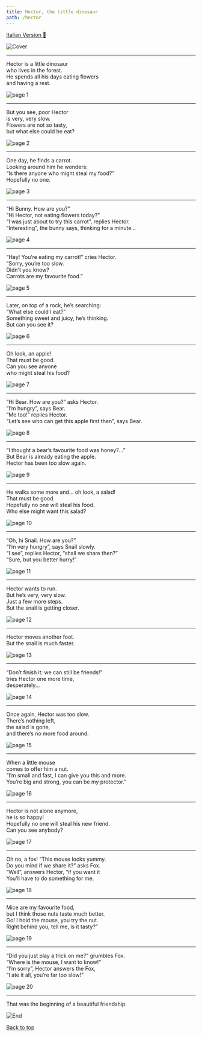 ```yaml
---
title: Hector, the little dinosaur
path: /hector
---
```


[Italian Version 🍕](/it/hector)

![Cover](../images/Cover.png)

---

Hector is a little dinosaur  
who lives in the forest.  
He spends all his days eating flowers  
and having a rest.

![page 1](../images/page1.png)

---

But you see, poor Hector  
is very, very slow.  
Flowers are not so tasty,  
but what else could he eat?

![page 2](../images/page2.png)

---

One day, he finds a carrot.  
Looking around him he wonders:  
“Is there anyone who might steal my food?”  
Hopefully no one.

![page 3](../images/page3.png)

---

“Hi Bunny. How are you?”  
“Hi Hector, not eating flowers today?”  
“I was just about to try this carrot”, replies Hector.  
“Interesting”, the bunny says, thinking for a minute...

![page 4](../images/page4.png)

---

“Hey! You’re eating my carrot!” cries Hector.  
“Sorry, you’re too slow.  
Didn't you know?  
Carrots are my favourite food.”

![page 5](../images/page5.png)

---

Later, on top of a rock, he’s searching:  
“What else could I eat?”  
Something sweet and juicy, he’s thinking.  
But can you see it?

![page 6](../images/page6.png)

---

Oh look, an apple!  
That must be good.  
Can you see anyone  
who might steal his food?

![page 7](../images/page7.png)

---

“Hi Bear. How are you?” asks Hector.  
“I’m hungry”, says Bear.  
“Me too!” replies Hector.  
“Let’s see who can get this apple first then”, says Bear.

![page 8](../images/page8.png)

---

“I thought a bear’s favourite food was honey?…”  
But Bear is already eating the apple.  
Hector has been too slow again.

![page 9](../images/page9.png)

---

He walks some more and... oh look, a salad!  
That must be good.  
Hopefully no one will steal his food.  
Who else might want this salad?

![page 10](../images/page10.png)

---

“Oh, hi Snail. How are you?”  
“I’m very hungry”, says Snail slowly.  
“I see”, replies Hector, “shall we share then?”  
“Sure, but you better hurry!”

![page 11](../images/page11.png)

---

Hector wants to run.  
But he’s very, very slow.  
Just a few more steps.  
But the snail is getting closer.

![page 12](../images/page12.png)

---

Hector moves another foot.  
But the snail is much faster.

![page 13](../images/page13.png)

---

“Don’t finish it: we can still be friends!”  
tries Hector one more time,  
desperately...

![page 14](../images/page14.png)

---

Once again, Hector was too slow.  
There’s nothing left,  
the salad is gone,  
and there’s no more food around.

![page 15](../images/page15.png)

---

When a little mouse  
comes to offer him a nut.  
“I’m small and fast, I can give you this and more.  
You’re big and strong, you can be my protector.”

![page 16](../images/page16.png)

---

Hector is not alone anymore,  
he is so happy!  
Hopefully no one will steal his new friend.  
Can you see anybody?

![page 17](../images/page17.png)

---

Oh no, a fox! “This mouse looks yummy.  
Do you mind if we share it?” asks Fox.  
“Well”, answers Hector, “if you want it  
You’ll have to do something for me.

![page 18](../images/page18.png)

---

Mice are my favourite food,  
but I think those nuts taste much better.  
Go! I hold the mouse, you try the nut.  
Right behind you, tell me, is it tasty?”

![page 19](../images/page19.png)

---

“Did you just play a trick on me?” grumbles Fox.  
“Where is the mouse, I want to know!”  
“I’m sorry”, Hector answers the Fox,  
“I ate it all, you’re far too slow!”

![page 20](../images/page20.png)

---

That was the beginning of a beautiful friendship.

![End](../images/End.png)

[Back to top](#)
